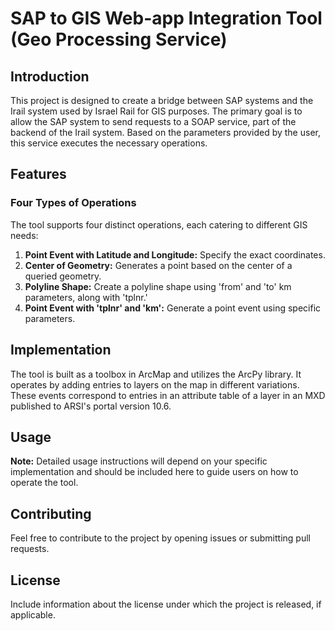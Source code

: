 # SAP to GIS Web-app Integration Tool (Geo Processing Service)

## Introduction

This project is designed to create a bridge between SAP systems and the Irail system used by Israel Rail for GIS purposes. The primary goal is to allow the SAP system to send requests to a SOAP service, part of the backend of the Irail system. Based on the parameters provided by the user, this service executes the necessary operations.

## Features

### Four Types of Operations
The tool supports four distinct operations, each catering to different GIS needs:
1. **Point Event with Latitude and Longitude:** Specify the exact coordinates.
2. **Center of Geometry:** Generates a point based on the center of a queried geometry.
3. **Polyline Shape:** Create a polyline shape using 'from' and 'to' km parameters, along with 'tplnr.'
4. **Point Event with 'tplnr' and 'km':** Generate a point event using specific parameters.

## Implementation

The tool is built as a toolbox in ArcMap and utilizes the ArcPy library. It operates by adding entries to layers on the map in different variations. These events correspond to entries in an attribute table of a layer in an MXD published to ARSI's portal version 10.6.

## Usage

**Note:** Detailed usage instructions will depend on your specific implementation and should be included here to guide users on how to operate the tool.

## Contributing

Feel free to contribute to the project by opening issues or submitting pull requests.

## License

Include information about the license under which the project is released, if applicable.

